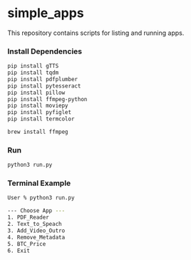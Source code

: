 # simple_apps
This repository contains scripts for listing and running apps.

### Install Dependencies
```bash
pip install gTTS
pip install tqdm
pip install pdfplumber
pip install pytesseract
pip install pillow
pip install ffmpeg-python
pip install moviepy
pip install pyfiglet
pip install termcolor

brew install ffmpeg
```

### Run
```bash
python3 run.py
```

### Terminal Example
```bash
User % python3 run.py

--- Choose App --- 
1. PDF_Reader
2. Text_to_Speach
3. Add_Video_Outro
4. Remove_Metadata
5. BTC_Price
6. Exit

```
